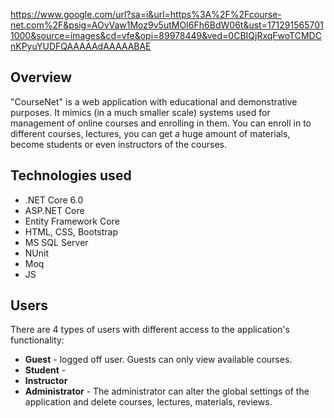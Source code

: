 https://www.google.com/url?sa=i&url=https%3A%2F%2Fcourse-net.com%2F&psig=AOvVaw1Moz9v5utMOI6Fh6BdW06t&ust=1712915657011000&source=images&cd=vfe&opi=89978449&ved=0CBIQjRxqFwoTCMDCnKPyuYUDFQAAAAAdAAAAABAE

## Overview

"CourseNet" is a web application with educational and demonstrative purposes. It mimics (in a much smaller scale) systems used for management of online courses and enrolling in them. You can enroll in to different courses, lectures, you can get a huge amount of materials, become students or even instructors of the courses.

   ## Technologies used
<ul>
  <li>.NET Core 6.0</li>
  <li>ASP.NET Core</li>
  <li>Entity Framework Core</li>
  <li>HTML, CSS, Bootstrap</li>
  <li>MS SQL Server</li>
  <li>NUnit</li>
  <li>Moq</li>
  <li>JS</li>
</ul>

## Users
There are 4 types of users with different access to the application's functionality:

<ul>
  <li>
    <b>Guest</b> - logged off user. Guests can only view available courses.
  </li>
  <li>
    <b>Student</b> - 
  </li>
  <li>
    <b>Instructor</b> 
  </li>
  <li>
    <b>Administrator</b> - The administrator can alter the global settings of the application and delete courses, lectures, materials, reviews.
  </li>
</ul>

